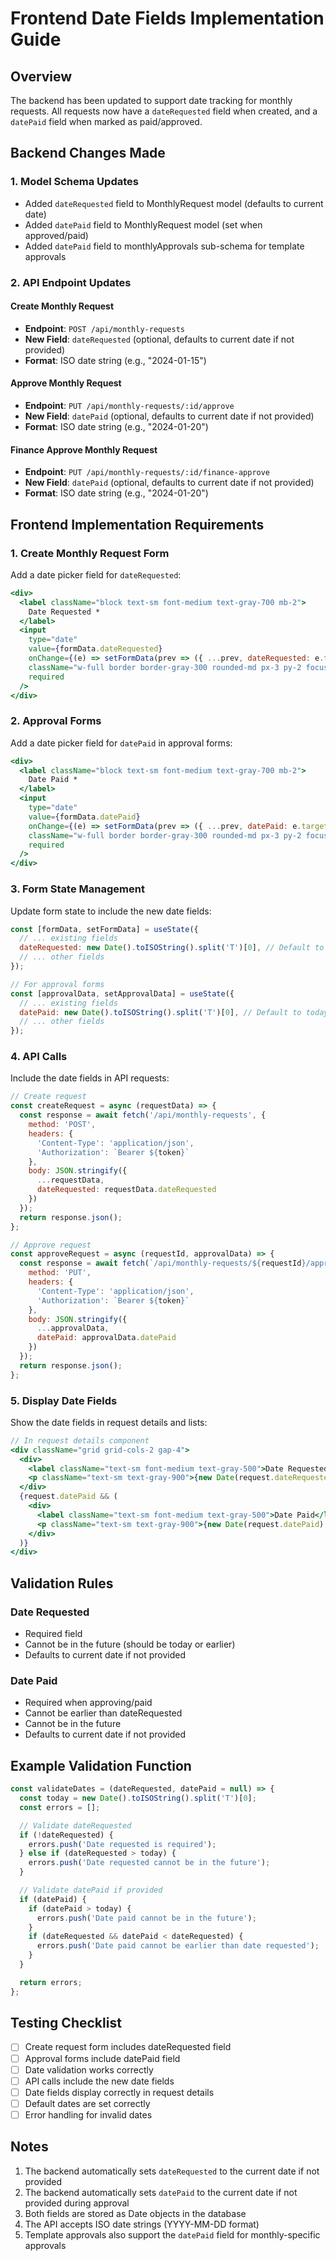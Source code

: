 # Frontend Date Fields Implementation Guide

## Overview
The backend has been updated to support date tracking for monthly requests. All requests now have a `dateRequested` field when created, and a `datePaid` field when marked as paid/approved.

## Backend Changes Made

### 1. Model Schema Updates
- Added `dateRequested` field to MonthlyRequest model (defaults to current date)
- Added `datePaid` field to MonthlyRequest model (set when approved/paid)
- Added `datePaid` field to monthlyApprovals sub-schema for template approvals

### 2. API Endpoint Updates

#### Create Monthly Request
- **Endpoint**: `POST /api/monthly-requests`
- **New Field**: `dateRequested` (optional, defaults to current date if not provided)
- **Format**: ISO date string (e.g., "2024-01-15")

#### Approve Monthly Request
- **Endpoint**: `PUT /api/monthly-requests/:id/approve`
- **New Field**: `datePaid` (optional, defaults to current date if not provided)
- **Format**: ISO date string (e.g., "2024-01-20")

#### Finance Approve Monthly Request
- **Endpoint**: `PUT /api/monthly-requests/:id/finance-approve`
- **New Field**: `datePaid` (optional, defaults to current date if not provided)
- **Format**: ISO date string (e.g., "2024-01-20")

## Frontend Implementation Requirements

### 1. Create Monthly Request Form
Add a date picker field for `dateRequested`:

```jsx
<div>
  <label className="block text-sm font-medium text-gray-700 mb-2">
    Date Requested *
  </label>
  <input
    type="date"
    value={formData.dateRequested}
    onChange={(e) => setFormData(prev => ({ ...prev, dateRequested: e.target.value }))}
    className="w-full border border-gray-300 rounded-md px-3 py-2 focus:outline-none focus:ring-2 focus:ring-blue-500"
    required
  />
</div>
```

### 2. Approval Forms
Add a date picker field for `datePaid` in approval forms:

```jsx
<div>
  <label className="block text-sm font-medium text-gray-700 mb-2">
    Date Paid *
  </label>
  <input
    type="date"
    value={formData.datePaid}
    onChange={(e) => setFormData(prev => ({ ...prev, datePaid: e.target.value }))}
    className="w-full border border-gray-300 rounded-md px-3 py-2 focus:outline-none focus:ring-2 focus:ring-blue-500"
    required
  />
</div>
```

### 3. Form State Management
Update form state to include the new date fields:

```jsx
const [formData, setFormData] = useState({
  // ... existing fields
  dateRequested: new Date().toISOString().split('T')[0], // Default to today
  // ... other fields
});

// For approval forms
const [approvalData, setApprovalData] = useState({
  // ... existing fields
  datePaid: new Date().toISOString().split('T')[0], // Default to today
  // ... other fields
});
```

### 4. API Calls
Include the date fields in API requests:

```jsx
// Create request
const createRequest = async (requestData) => {
  const response = await fetch('/api/monthly-requests', {
    method: 'POST',
    headers: {
      'Content-Type': 'application/json',
      'Authorization': `Bearer ${token}`
    },
    body: JSON.stringify({
      ...requestData,
      dateRequested: requestData.dateRequested
    })
  });
  return response.json();
};

// Approve request
const approveRequest = async (requestId, approvalData) => {
  const response = await fetch(`/api/monthly-requests/${requestId}/approve`, {
    method: 'PUT',
    headers: {
      'Content-Type': 'application/json',
      'Authorization': `Bearer ${token}`
    },
    body: JSON.stringify({
      ...approvalData,
      datePaid: approvalData.datePaid
    })
  });
  return response.json();
};
```

### 5. Display Date Fields
Show the date fields in request details and lists:

```jsx
// In request details component
<div className="grid grid-cols-2 gap-4">
  <div>
    <label className="text-sm font-medium text-gray-500">Date Requested</label>
    <p className="text-sm text-gray-900">{new Date(request.dateRequested).toLocaleDateString()}</p>
  </div>
  {request.datePaid && (
    <div>
      <label className="text-sm font-medium text-gray-500">Date Paid</label>
      <p className="text-sm text-gray-900">{new Date(request.datePaid).toLocaleDateString()}</p>
    </div>
  )}
</div>
```

## Validation Rules

### Date Requested
- Required field
- Cannot be in the future (should be today or earlier)
- Defaults to current date if not provided

### Date Paid
- Required when approving/paid
- Cannot be earlier than dateRequested
- Cannot be in the future
- Defaults to current date if not provided

## Example Validation Function

```jsx
const validateDates = (dateRequested, datePaid = null) => {
  const today = new Date().toISOString().split('T')[0];
  const errors = [];

  // Validate dateRequested
  if (!dateRequested) {
    errors.push('Date requested is required');
  } else if (dateRequested > today) {
    errors.push('Date requested cannot be in the future');
  }

  // Validate datePaid if provided
  if (datePaid) {
    if (datePaid > today) {
      errors.push('Date paid cannot be in the future');
    }
    if (dateRequested && datePaid < dateRequested) {
      errors.push('Date paid cannot be earlier than date requested');
    }
  }

  return errors;
};
```

## Testing Checklist

- [ ] Create request form includes dateRequested field
- [ ] Approval forms include datePaid field
- [ ] Date validation works correctly
- [ ] API calls include the new date fields
- [ ] Date fields display correctly in request details
- [ ] Default dates are set correctly
- [ ] Error handling for invalid dates

## Notes

1. The backend automatically sets `dateRequested` to the current date if not provided
2. The backend automatically sets `datePaid` to the current date if not provided during approval
3. Both fields are stored as Date objects in the database
4. The API accepts ISO date strings (YYYY-MM-DD format)
5. Template approvals also support the `datePaid` field for monthly-specific approvals


